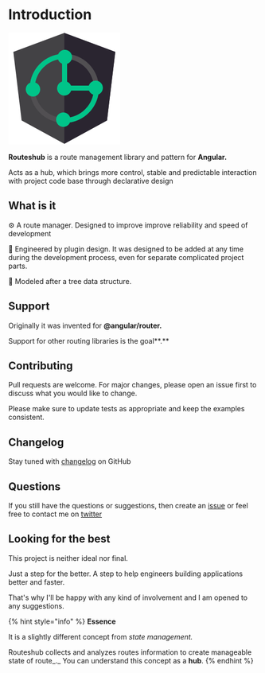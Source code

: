 # Introduction

![](.gitbook/assets/icon_origin_225x225.png)

**Routeshub** is a route management library and pattern for **Angular.** 

Acts as a hub, which brings more control, stable and predictable interaction with project code base through declarative design

## What is it

⚙ A route manager. Designed to improve improve reliability and speed of development

🔩 Engineered by plugin design. It was designed to be added at any time during the development process, even for separate complicated project parts.

🔧 Modeled after a tree data structure. 

## Support

Originally it was invented for **@angular/router.**

Support for other routing libraries is the goal**.**

## **Contributing**

Pull requests are welcome. For major changes, please open an issue first to discuss what you would like to change.

Please make sure to update tests as appropriate and keep the examples consistent.

## **Changelog**

Stay tuned with [changelog](https://github.com/maktarsis/routeshub/blob/master/CHANGELOG.md) on GitHub

## Questions

If you still have the questions or suggestions, then create an [issue](https://github.com/maktarsis/routeshub/issues)  or feel free to contact me on [twitter](https://twitter.com/maktarsis)

## Looking for the best

This project is neither ideal nor final.

Just a step for the better. A step to help engineers building applications better and faster.

That's why I'll be happy with any kind of involvement and I am opened to any suggestions.

{% hint style="info" %}
**Essence**

It is a slightly different concept from _state management._

Routeshub collects and analyzes routes information to create manageable state of route_._ You can understand this concept as a **hub**.
{% endhint %}

